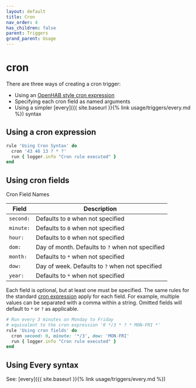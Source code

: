 ```yaml
---
layout: default
title: Cron
nav_order: 4
has_children: false
parent: Triggers
grand_parent: Usage
---
```


# cron

There are three ways of creating a cron trigger:

* Using an [OpenHAB style cron expression](https://www.openhab.org/docs/configuration/rules-dsl.html#time-based-triggers) 
* Specifying each cron field as named arguments
* Using a simpler [every]({{ site.baseurl }}{% link usage/triggers/every.md %}) syntax

## Using a cron expression

```ruby
rule 'Using Cron Syntax' do
  cron '43 46 13 ? * ?'
  run { logger.info "Cron rule executed" }
end
```

## Using cron fields

Cron Field Names

| Field     | Description                                      |
| --------- | ------------------------------------------------ |
| `second:` | Defaults to `0` when not specified               |
| `minute:` | Defaults to `0` when not specified               |
| `hour:`   | Defaults to `0` when not specified               |
| `dom:`    | Day of month. Defaults to `?` when not specified |
| `month:`  | Defaults to `*` when not specified               |
| `dow:`    | Day of week. Defaults to `?` when not specified  |
| `year:`   | Defaults to `*` when not specified               |

Each field is optional, but at least one must be specified. The same rules for the standard [cron expression](https://www.quartz-scheduler.org/documentation/quartz-2.2.2/tutorials/tutorial-lesson-06.html) 
apply for each field.
For example, multiple values can be separated with a comma within a string. Omitted fields will default to `*` or `?` 
as applicable.

```ruby
# Run every 3 minutes on Monday to Friday
# equivalent to the cron expression '0 */3 * ? * MON-FRI *'
rule 'Using cron fields' do
  cron second: 0, minute: '*/3', dow: 'MON-FRI'
  run { logger.info "Cron rule executed" }
end
```

## Using Every syntax

See: [every]({{ site.baseurl }}{% link usage/triggers/every.md %})